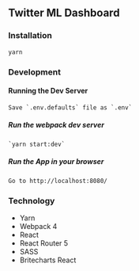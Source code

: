 ## Twitter ML Dashboard

### Installation
```
yarn
```
### Development

#### Running the Dev Server

```
Save `.env.defaults` file as `.env`
```

##### Run the webpack dev server
```
`yarn start:dev`
```
##### Run the App in your browser
```
Go to http://localhost:8080/
```

### Technology

- Yarn
- Webpack 4
- React
- React Router 5
- SASS
- Britecharts React
